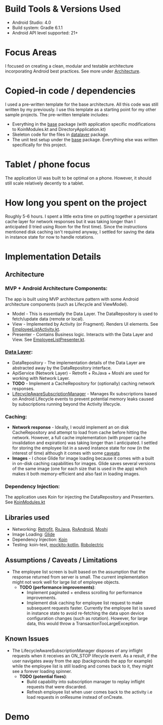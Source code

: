 # Build Tools & Versions Used
- Android Studio: 4.0
- Build system: Gradle 6.1.1
- Android API level supported: 21+

# Focus Areas
I focused on creating a clean, modular and testable architecture incorporating Android best practices. See more under [Architecture](#architecture).

# Copied-in code / dependencies
I used a pre-written template for the base architecture. All this code was still written by my previously. I use this template as a starting point for my other sample projects. The pre-written template includes:
- Everything in the [base](app/src/main/java/com/interview/employeedirectory/base) package (with application specific modifications to KoinModules.kt and DirectoryApplication.kt)
- Skeleton code for the files in [datalayer](app/src/main/java/com/interview/employeedirectory/datalayer) package.
- The unit test setup under the [base](app/src/test/java/com/interview/employeedirectory/base) package.
Everything else was written specifically for this project.

# Tablet / phone focus
The application UI was built to be optimal on a phone. However, it should still scale relatively decently to a tablet.

# How long you spent on the project
Roughly 5-6 hours. I spent a little extra time on putting together a persistant cache layer for network responses but it was taking longer than I anticipated (I tried using Room for the first time). Since the instructions mentioned disk caching isn't required anyway, I settled for saving the data in instance state for now to handle rotations.

# Implementation Details
## Architecture
### MVP + Android Architecture Components:
The app is built using MVP architecture pattern with some Android architecture components (such as Lifecycle and ViewModel).

- Model - This is essentially the Data Layer. The DataRepository is used to fetch/update data (remote or local).
- View - Implemented by Activity (or Fragment). Renders UI elements. See [EmployeeListActivity.kt](app/src/main/java/com/interview/employeedirectory/ui/employeelist/EmployeeListActivity.kt).
- Presenter - Contains Business logic. Interacts with the Data Layer and View. See [EmployeeListPresenter.kt](app/src/main/java/com/interview/employeedirectory/ui/employeelist/EmployeeListPresenter.kt).

### [Data Layer](app/src/main/java/com/interview/employeedirectory/datalayer):
- DataRepository - The implementation details of the Data Layer are abstracted away by the DataRepository interface.
- ApiService (Network Layer) - Retrofit + RxJava + Moshi are used for working with Network Layer.
- **TODO** - Implement a CacheRepository for (optionally) caching network responses.
- [LifecycleAwareSubscriptionManager](app/src/main/java/com/interview/employeedirectory/base/LifecycleAwareSubscriptionManager.kt) - Manages Rx subscriptions based on Android Lifecycle events to prevent potential memory leaks caused by subscriptions running beyond the Activity lifecycle.

### Caching:
- **Network response** - Ideally, I would implement an on disk CacheRepository and attempt to load from cache before hitting the network. However, a full cache implementation (with proper cache invalidation and expiration) was taking longer than I anticipated. I settled for storing the employee list in a saved instance state for now (in the interest of time) although it comes with some [caveats](##assumptions--caveats--limitations)
- **Images** - I chose Glide for image loading because it comes with a built in on-disk caching capabilities for images. Glide saves several versions of the same image (one for each size that is used in the app) which makes it both memory-efficient and also fast in loading images.

### Dependency Injection:
The application uses Koin for injecting the DataRepository and Presenters. See [KoinModules.kt](app/src/main/java/com/interview/employeedirectory/base/KoinModules.kt)

## Libraries used
- Networking: [Retrofit](https://github.com/square/retrofit), [RxJava](https://github.com/ReactiveX/RxJava), [RxAndroid](https://github.com/ReactiveX/RxAndroid), [Moshi](https://github.com/square/moshi)
- Image Loading: [Glide](https://github.com/bumptech/glide)
- Dependency Injection: [Koin](https://github.com/InsertKoinIO/koin)
- Testing: koin-test, [mockito-kotlin](https://github.com/nhaarman/mockito-kotlin), [Robolectric](https://github.com/robolectric/robolectric)

## Assumptions / Caveats / Limitations
- The employee list screen is built based on the assumption that the response returned from server is small. The current implementation might not work well for large list of employee objects.
  - **TODO (performance improvements)**:
    - Implement paginated + endless scrolling for performance improvements.
    - Implement disk caching for employee list request to make subsequent requests faster. Currently the employee list is saved in instance state to avoid re-fetching the data upon device configuration changes (such as rotation). However, for large data, this would throw a TransactionTooLargeException.

## Known Issues
- The LifecycleAwareSubscriptionManager disposes of any inflight requests when it receives an ON_STOP lifecycle event. As a result, if the user navigates away from the app (backgrounds the app for example) while the employee list is still loading and comes back to it, they might see a forever loading spinner.
  - **TODO (potential fixes)**:
    - Build capability into subscription manager to replay inflight requests that were discarded.
    - Refresh employee list when user comes back to the activity i.e load requests in onResume instead of onCreate.

# Demo
